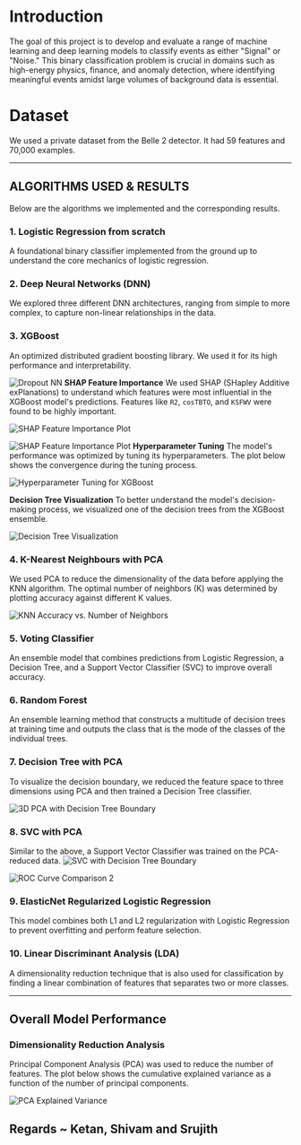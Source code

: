 # Introduction
The goal of this project is to develop and evaluate a range of machine learning and deep learning models to classify events as either "Signal" or "Noise." This binary classification problem is crucial in domains such as high-energy physics, finance, and anomaly detection, where identifying meaningful events amidst large volumes of background data is essential.

# Dataset
We used a private dataset from the Belle 2 detector. It had 59 features and 70,000 examples.

---

## ALGORITHMS USED & RESULTS

Below are the algorithms we implemented and the corresponding results.

### 1. Logistic Regression from scratch
A foundational binary classifier implemented from the ground up to understand the core mechanics of logistic regression.

### 2. Deep Neural Networks (DNN)
We explored three different DNN architectures, ranging from simple to more complex, to capture non-linear relationships in the data.

### 3. XGBoost
An optimized distributed gradient boosting library. We used it for its high performance and interpretability.

![Dropout NN](Train_Val_dropout_NN.png)
**SHAP Feature Importance**
We used SHAP (SHapley Additive exPlanations) to understand which features were most influential in the XGBoost model's predictions. Features like `R2`, `cosTBTO`, and `KSFWV` were found to be highly important.

![SHAP Feature Importance Plot](SHAP_feature_imp.png)

![SHAP Feature Importance Plot](SHAP_feature_imp_2.png)
**Hyperparameter Tuning**
The model's performance was optimized by tuning its hyperparameters. The plot below shows the convergence during the tuning process.

![Hyperparameter Tuning for XGBoost](Hyperparam_tuning.png)

**Decision Tree Visualization**
To better understand the model's decision-making process, we visualized one of the decision trees from the XGBoost ensemble.

![Decision Tree Visualization](Decision_Tree_Actuall.png)

### 4. K-Nearest Neighbours with PCA
We used PCA to reduce the dimensionality of the data before applying the KNN algorithm. The optimal number of neighbors (K) was determined by plotting accuracy against different K values.

![KNN Accuracy vs. Number of Neighbors](KNN.png)

### 5. Voting Classifier
An ensemble model that combines predictions from Logistic Regression, a Decision Tree, and a Support Vector Classifier (SVC) to improve overall accuracy.

### 6. Random Forest
An ensemble learning method that constructs a multitude of decision trees at training time and outputs the class that is the mode of the classes of the individual trees.

### 7. Decision Tree with PCA
To visualize the decision boundary, we reduced the feature space to three dimensions using PCA and then trained a Decision Tree classifier.

![3D PCA with Decision Tree Boundary](PCA_Decision_Tree.png)

### 8. SVC with PCA
Similar to the above, a Support Vector Classifier was trained on the PCA-reduced data.
![SVC with Decision Tree Boundary](svc_all.png)

![ROC Curve Comparison 2](download%20(1).png)


### 9. ElasticNet Regularized Logistic Regression
This model combines both L1 and L2 regularization with Logistic Regression to prevent overfitting and perform feature selection.

### 10. Linear Discriminant Analysis (LDA)
A dimensionality reduction technique that is also used for classification by finding a linear combination of features that separates two or more classes.

---

## Overall Model Performance

### Dimensionality Reduction Analysis
Principal Component Analysis (PCA) was used to reduce the number of features. The plot below shows the cumulative explained variance as a function of the number of principal components.

![PCA Explained Variance](PCA.png)



## Regards ~ Ketan, Shivam and Srujith
